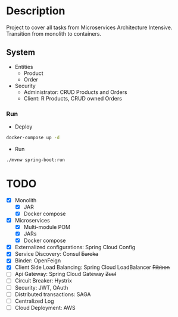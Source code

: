 # Description
Project to cover all tasks from Microservices Architecture Intensive. Transition from monolith to containers.

## System
- Entities
    - Product
    - Order
- Security
    - Administrator: CRUD Products and Orders
    - Client: R Products, CRUD owned Orders

### Run
- Deploy
```bash
docker-compose up -d
```
- Run
```bash
./mvnw spring-boot:run
```

# TODO
- [x] Monolith
    - [x] JAR
    - [x] Docker compose
- [x] Microservices
    - [x] Multi-module POM
    - [x] JARs
    - [x] Docker compose
- [x] Externalized configurations: Spring Cloud Config
- [x] Service Discovery: Consul ~~Eureka~~
- [x] Binder: OpenFeign
- [x] Client Side Load Balancing: Spring Cloud LoadBalancer ~~Ribbon~~
- [ ] Api Gateway: Spring Cloud Gateway ~~Zuul~~
- [ ] Circuit Breaker: Hystrix
- [ ] Security: JWT, OAuth
- [ ] Distributed transactions: SAGA
- [ ] Centralized Log
- [ ] Cloud Deployment: AWS
